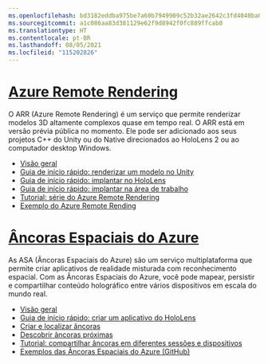 ```yaml
---
ms.openlocfilehash: bd3182eddba975be7a60b7949909c52b32ae2642c3fd4040ba0019f51d53d33e
ms.sourcegitcommit: a1c086aa83d381129e62f9d8942f0fc889ffcab0
ms.translationtype: HT
ms.contentlocale: pt-BR
ms.lasthandoff: 08/05/2021
ms.locfileid: "115202826"
---
```

# <a name="azure-remote-rendering"></a>[Azure Remote Rendering](#tab/arr)

O ARR (Azure Remote Rendering) é um serviço que permite renderizar modelos 3D altamente complexos quase em tempo real. O ARR está em versão prévia pública no momento. Ele pode ser adicionado aos seus projetos C++ do Unity ou do Native direcionados ao HoloLens 2 ou ao computador desktop Windows.

* [Visão geral](/azure/remote-rendering/overview/about) 
* [Guia de início rápido: renderizar um modelo no Unity](/azure/remote-rendering/quickstarts/render-model) 
* [Guia de início rápido: implantar no HoloLens](/azure/remote-rendering/quickstarts/deploy-to-hololens) 
* [Guia de início rápido: implantar na área de trabalho](/azure/remote-rendering/quickstarts/deploy-to-desktop) 
* [Tutorial: série do Azure Remote Rendering](/azure/remote-rendering/tutorials/unity/tutorial-landing) 
* [Exemplo do Azure Remote Rending](/azure/remote-rendering/samples/showcase-app)

# <a name="azure-spatial-anchors"></a>[Âncoras Espaciais do Azure](#tab/asa)

As ASA (Âncoras Espaciais do Azure) são um serviço multiplataforma que permite criar aplicativos de realidade misturada com reconhecimento espacial. Com as Âncoras Espaciais do Azure, você pode mapear, persistir e compartilhar conteúdo holográfico entre vários dispositivos em escala do mundo real.

* [Visão geral](/azure/spatial-anchors/overview) 
* [Guia de início rápido: criar um aplicativo do HoloLens](/azure/spatial-anchors/quickstarts/get-started-unity-hololens) 
* [Criar e localizar âncoras](/azure/spatial-anchors/how-tos/create-locate-anchors-unity) 
* [Descobrir âncoras próximas](/azure/spatial-anchors/how-tos/set-up-coarse-reloc-unity)
* [Tutorial: compartilhar âncoras em diferentes sessões e dispositivos](/azure/spatial-anchors/tutorials/tutorial-share-anchors-across-devices?tabs=VS%2cAndroid)  
* [Exemplos das Âncoras Espaciais do Azure (GitHub)](https://github.com/Azure/azure-spatial-anchors-samples) 